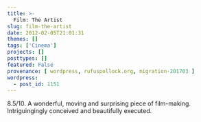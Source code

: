 ```yaml
---
title: >-
  Film: The Artist
slug: film-the-artist
date: 2012-02-05T21:01:31
themes: []
tags: ['Cinema']
projects: []
posttypes: []
featured: False
provenance: [ wordpress, rufuspollock.org, migration-201703 ]
wordpress:
  - post_id: 1151
---
```


8.5/10. A wonderful, moving and surprising piece of film-making. Intriguingingly conceived and beautifully executed.

